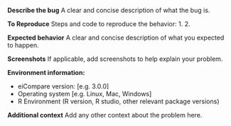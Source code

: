 **Describe the bug**
A clear and concise description of what the bug is.

**To Reproduce**
Steps and code to reproduce the behavior:
1. 
2. 

**Expected behavior**
A clear and concise description of what you expected to happen.

**Screenshots**
If applicable, add screenshots to help explain your problem.

**Environment information:**
 - eiCompare version: [e.g. 3.0.0]
 - Operating system [e.g. Linux, Mac, Windows]
 - R Environment (R version, R studio, other relevant package versions)

**Additional context**
Add any other context about the problem here.

